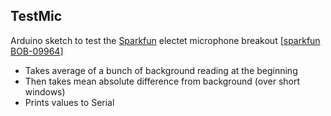 ## TestMic

Arduino sketch to test the [Sparkfun](https://www.sparkfun.com)
electet microphone breakout
\[[sparkfun BOB-09964](https://www.sparkfun.com/products/9964)\]

- Takes average of a bunch of background reading at the beginning
- Then takes mean absolute difference from background (over short
  windows)
- Prints values to Serial
